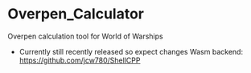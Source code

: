 # Overpen_Calculator
Overpen calculation tool for World of Warships
- Currently still recently released so expect changes 
Wasm backend: https://github.com/jcw780/ShellCPP
